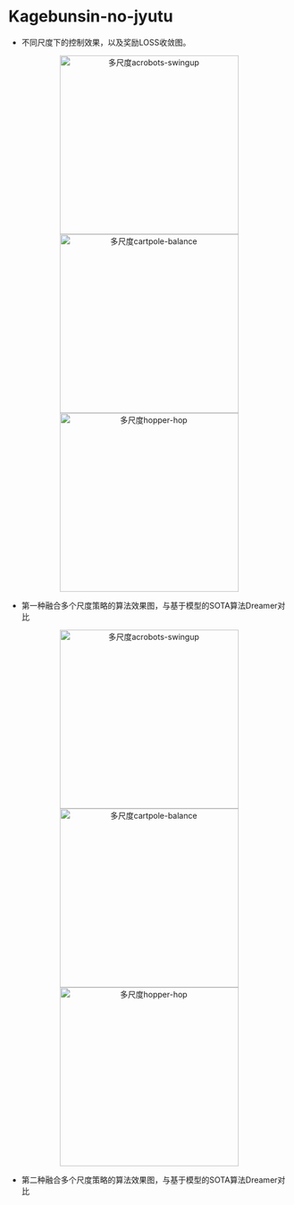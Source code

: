 # Kagebunsin-no-jyutu


- 不同尺度下的控制效果，以及奖励LOSS收敛图。

<div align=center>
    <span class='gp-n'>
        <img src='https://github.com/tinyzqh/Kagebunsin-no-jyutu/blob/master/figures/acrobots-swingupFigure_1.png' width="320" alt="多尺度acrobots-swingup"/>
        <img src='https://github.com/tinyzqh/Kagebunsin-no-jyutu/blob/master/figures/cartpole-balanceFigure_1.png' width="320" alt="多尺度cartpole-balance"/>
        <img src='https://github.com/tinyzqh/Kagebunsin-no-jyutu/blob/master/figures/hopper-hopFigure_1.png' width="320" alt="多尺度hopper-hop"/>
    </span>
</div>

- 第一种融合多个尺度策略的算法效果图，与基于模型的SOTA算法Dreamer对比

<div align=center>
    <span class='gp-n'>
        <img src='https://github.com/tinyzqh/Kagebunsin-no-jyutu/blob/master/figures/acrobots-swingupall_algorithms_Figure_1.png' width="320" alt="多尺度acrobots-swingup"/>
        <img src='https://github.com/tinyzqh/Kagebunsin-no-jyutu/blob/master/figures/cartpole-balanceall_algorithms_Figure_1.png' width="320" alt="多尺度cartpole-balance"/>
        <img src='https://github.com/tinyzqh/Kagebunsin-no-jyutu/blob/master/figures/hopper-hopall_algorithms_Figure_1.png' width="320" alt="多尺度hopper-hop"/>
    </span>
</div>

- 第二种融合多个尺度策略的算法效果图，与基于模型的SOTA算法Dreamer对比
